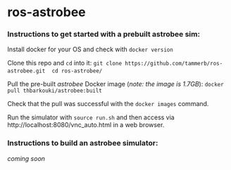 # ros-astrobee

### Instructions to get started with a prebuilt astrobee sim:
 
Install docker for your OS and check with `docker version`

Clone this repo and `cd` into it:
`git clone https://github.com/tammerb/ros-astrobee.git`
` `
`cd ros-astrobee/`

Pull the pre-built *astrobee* Docker image (*note: the image is 1.7GB*):
`docker pull thbarkouki/astrobee:built`

Check that the pull was successful with the `docker images` command.

Run the simulator with `source run.sh` and then access via http://localhost:8080/vnc_auto.html in a web browser.

### Instructions to build an astrobee simulator:
*coming soon*
